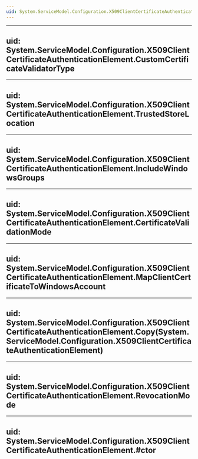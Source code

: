 ```yaml
---
uid: System.ServiceModel.Configuration.X509ClientCertificateAuthenticationElement
---
```


---
uid: System.ServiceModel.Configuration.X509ClientCertificateAuthenticationElement.CustomCertificateValidatorType
---

---
uid: System.ServiceModel.Configuration.X509ClientCertificateAuthenticationElement.TrustedStoreLocation
---

---
uid: System.ServiceModel.Configuration.X509ClientCertificateAuthenticationElement.IncludeWindowsGroups
---

---
uid: System.ServiceModel.Configuration.X509ClientCertificateAuthenticationElement.CertificateValidationMode
---

---
uid: System.ServiceModel.Configuration.X509ClientCertificateAuthenticationElement.MapClientCertificateToWindowsAccount
---

---
uid: System.ServiceModel.Configuration.X509ClientCertificateAuthenticationElement.Copy(System.ServiceModel.Configuration.X509ClientCertificateAuthenticationElement)
---

---
uid: System.ServiceModel.Configuration.X509ClientCertificateAuthenticationElement.RevocationMode
---

---
uid: System.ServiceModel.Configuration.X509ClientCertificateAuthenticationElement.#ctor
---

